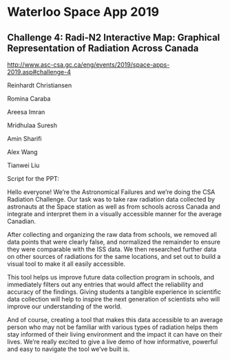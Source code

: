 # Waterloo Space App 2019

Challenge 4: Radi-N2 Interactive Map: Graphical Representation of Radiation Across Canada
------------------------------------------------------------------------------------------
http://www.asc-csa.gc.ca/eng/events/2019/space-apps-2019.asp#challenge-4

Reinhardt Christiansen

Romina Caraba

Areesa Imran

Mridhulaa Suresh

Amin Sharifi

Alex Wang

Tianwei Liu

Script for the PPT:

Hello everyone! We’re the Astronomical Failures and we’re doing the CSA Radiation Challenge. Our task was to take raw radiation data collected by astronauts at the Space station as well as from schools across Canada and integrate and interpret them in a visually accessible manner for the average Canadian.

After collecting and organizing the raw data from schools, we removed all data points that were clearly false, and normalized the remainder to ensure they were comparable with the ISS data. We then researched further data on other sources of radiations for the same locations, and set out to build a visual tool to make it all easily accessible.

This tool helps us improve future data collection program in schools, and immediately filters out any entries that would affect the reliability and accuracy of the findings. Giving students a tangible experience in scientific data collection will help to inspire the next generation of scientists who will improve our understanding of the world.

And of course, creating a tool that makes this data accessible to an average person who may not be familiar with various types of radiation helps them stay informed of their living environment and the impact it can have on their lives. We’re really excited to give a live demo of how informative,  powerful and easy to navigate the tool we’ve built is.
